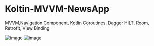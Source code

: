 # Koltin-MVVM-NewsApp
MVVM,Navigation Component, Kotlin Coroutines, Dagger HILT, Room, Retrofit, View Binding


![image](https://user-images.githubusercontent.com/46397935/195885658-bc103fbe-6848-43ea-8192-5a4fbeabdfd6.png)
![image](https://user-images.githubusercontent.com/46397935/195885128-4d622d49-5275-4401-9f2c-637da9aaab31.png)

